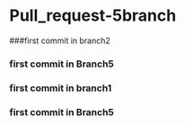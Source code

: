 # Pull_request-5branch





###first commit in branch2

### first commit in Branch5
 

 





### first commit in branch1

### first commit in Branch5

 
